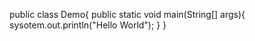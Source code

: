 public class Demo{
  public static void main(String[] args){
    sysotem.out.println("Hello World");
  }
}
